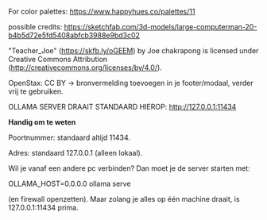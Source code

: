 For color palettes: https://www.happyhues.co/palettes/11

possible credits: https://sketchfab.com/3d-models/large-computerman-20-b4b5d72e5fd5408abfcb3988e9bd3c02

"Teacher_Joe" (https://skfb.ly/oGEEM) by Joe chakrapong is licensed under Creative Commons Attribution (http://creativecommons.org/licenses/by/4.0/).

OpenStax: CC BY → bronvermelding toevoegen in je footer/modaal, verder vrij te gebruiken.


OLLAMA SERVER DRAAIT STANDAARD HIEROP: http://127.0.0.1:11434

**Handig om te weten**

Poortnummer: standaard altijd 11434.

Adres: standaard 127.0.0.1 (alleen lokaal).

Wil je vanaf een andere pc verbinden? Dan moet je de server starten met:

OLLAMA_HOST=0.0.0.0 ollama serve


(en firewall openzetten). Maar zolang je alles op één machine draait, is 127.0.0.1:11434 prima.